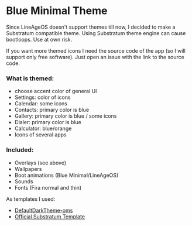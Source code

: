 # Blue Minimal Theme

Since LineAgeOS doesn't support themes till now, I decided to make a Substratum compatible theme. Using Substratum theme engine can cause bootloops. Use at own risk.

If you want more themed icons I need the source code of the app (so I will support only free software). Just open an issue with the link to the source code.

### What is themed:

- choose accent color of general UI
- Settings: color of icons
- Calendar: some icons
- Contacts: primary color is blue
- Gallery: primary color is blue / some icons
- Dialer: primary color is blue
- Calculator: blue/orange
- Icons of several apps

### Included:

- Overlays (see above)
- Wallpapers
- Boot animations (Blue Minimal/LineAgeOS)
- Sounds
- Fonts (Fira normal and thin)

As templates I used:
- [DefaultDarkTheme-oms](https://github.com/SpiritCroc/DefaultDarkTheme-oms)
- [Official Substratum Template](https://github.com/substratum/template)